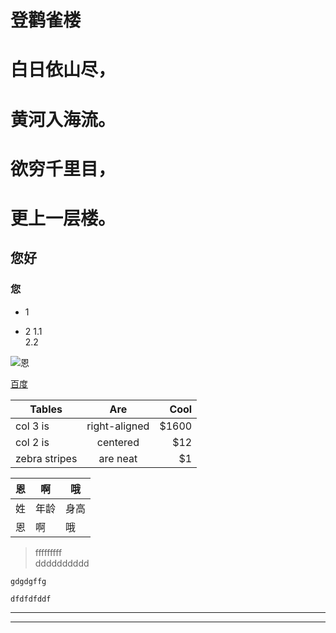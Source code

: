 # 登鹳雀楼
# 白日依山尽，
# 黄河入海流。
# 欲穷千里目，
# 更上一层楼。


## 您好
### 您
- 1
* 2
1.1  
2.2

![恩](9d5570c1af152386cb28c642598d08eb.jpg)

[百度](http://www.baidu.com)  

| Tables        | Are           | Cool  |
| ------------- |:-------------:| -----:|
| col 3 is      | right-aligned | $1600 |
| col 2 is      | centered      |   $12 |
| zebra stripes | are neat      |    $1 |


| 恩          | 啊            | 哦        |
|-------------| ------------- |----------|
|姓           | 年龄          | 身高      |
|恩            | 啊           | 哦        |   
>fffffffff  
>dddddddddd 

`` gdgdgffg
``

`` dfdfdfddf
``

* * * 

- - -

